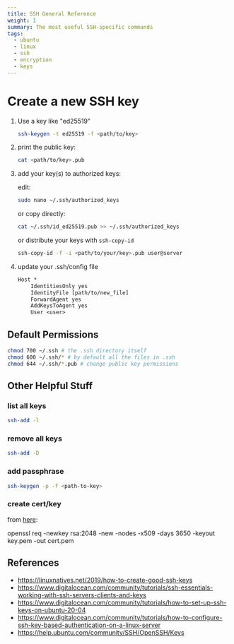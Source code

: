 ```yaml
---
title: SSH General Reference
weight: 1
summary: The most useful SSH-specific commands
tags:
  - ubuntu
  - linux
  - ssh
  - encryption
  - keys
---
```


# Create a new SSH key

1. Use a key like "ed25519"

    ```bash
    ssh-keygen -t ed25519 -f <path/to/key>
    ```

2. print the public key:

    ```bash
    cat <path/to/key>.pub
    ```

3. add your key(s) to authorized keys:

    edit:

    ```bash
    sudo nano ~/.ssh/authorized_keys
    ```

    or copy directly:

    ```bash
    cat ~/.ssh/id_ed25519.pub >> ~/.ssh/authorized_keys
    ```

    or distribute your keys with ```ssh-copy-id```

    ```bash
    ssh-copy-id -f -i <path/to/your/key>.pub user@server
    ```

1. update your .ssh/config file

    ```txt
    Host *
        IdentitiesOnly yes
        IdentityFile [path/to/new_file]
        ForwardAgent yes
        AddKeysToAgent yes
        User <user>
    ```

## Default Permissions

```bash
chmod 700 ~/.ssh # the .ssh directory itself
chmod 600 ~/.ssh/* # by default all the files in .ssh
chmod 644 ~/.ssh/*.pub # change public key permissions
```

## Other Helpful Stuff

### list all keys

```bash
ssh-add -l
```

### remove all keys

```bash
ssh-add -D
```

### add passphrase

```bash
ssh-keygen -p -f <path-to-key>
```

### create cert/key

from [here](https://support.microfocus.com/kb/doc.php?id=7013103):

openssl req -newkey rsa:2048 -new -nodes -x509 -days 3650 -keyout key.pem -out cert.pem

## References

* <https://linuxnatives.net/2019/how-to-create-good-ssh-keys>
* <https://www.digitalocean.com/community/tutorials/ssh-essentials-working-with-ssh-servers-clients-and-keys>
* <https://www.digitalocean.com/community/tutorials/how-to-set-up-ssh-keys-on-ubuntu-20-04>
* <https://www.digitalocean.com/community/tutorials/how-to-configure-ssh-key-based-authentication-on-a-linux-server>
* <https://help.ubuntu.com/community/SSH/OpenSSH/Keys>
